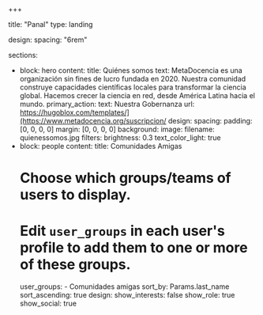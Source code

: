 +++

title: "Panal"
type: landing

design:
  spacing: "6rem"
  
sections:
  - block: hero
    content:
      title: Quiénes somos
      text: MetaDocencia es una organización sin fines de lucro fundada en 2020. Nuestra comunidad construye capacidades científicas locales para transformar la ciencia global. Hacemos crecer la ciencia en red, desde América Latina hacia el mundo.
    primary_action:
        text: Nuestra Gobernanza
        url: https://hugoblox.com/templates/](https://www.metadocencia.org/suscripcion/
    design:
      spacing:
        padding: [0, 0, 0, 0]
        margin: [0, 0, 0, 0]
      background:
        image:
          filename: quienessomos.jpg
          filters:
            brightness: 0.3
        text_color_light: true
  - block: people
    content:
      title: Comunidades Amigas
      # Choose which groups/teams of users to display.
      #   Edit `user_groups` in each user's profile to add them to one or more of these groups.
      user_groups:
          - Comunidades amigas
      sort_by: Params.last_name
      sort_ascending: true
    design:
      show_interests: false
      show_role: true
      show_social: true

